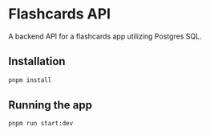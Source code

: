 # Flashcards API

A backend API for a flashcards app utilizing Postgres SQL.

## Installation

```bash
pnpm install
```

## Running the app

```bash
pnpm run start:dev
```

